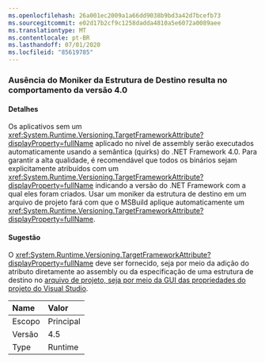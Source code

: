 ```yaml
---
ms.openlocfilehash: 26a001ec2009a1a66dd9038b9bd3a42d7bcefb73
ms.sourcegitcommit: e02d17b2cf9c1258dadda4810a5e6072a0089aee
ms.translationtype: MT
ms.contentlocale: pt-BR
ms.lasthandoff: 07/01/2020
ms.locfileid: "85619785"
---
```

### <a name="missing-target-framework-moniker-results-in-40-behavior"></a>Ausência do Moniker da Estrutura de Destino resulta no comportamento da versão 4.0

#### <a name="details"></a>Detalhes

Os aplicativos sem um <xref:System.Runtime.Versioning.TargetFrameworkAttribute?displayProperty=fullName> aplicado no nível de assembly serão executados automaticamente usando a semântica (quirks) do .NET Framework 4.0. Para garantir a alta qualidade, é recomendável que todos os binários sejam explicitamente atribuídos com um <xref:System.Runtime.Versioning.TargetFrameworkAttribute?displayProperty=fullName> indicando a versão do .NET Framework com a qual eles foram criados. Usar um moniker da estrutura de destino em um arquivo de projeto fará com que o MSBuild aplique automaticamente um <xref:System.Runtime.Versioning.TargetFrameworkAttribute?displayProperty=fullName>.

#### <a name="suggestion"></a>Sugestão

O <xref:System.Runtime.Versioning.TargetFrameworkAttribute?displayProperty=fullName> deve ser fornecido, seja por meio da adição do atributo diretamente ao assembly ou da especificação de uma estrutura de destino no [arquivo de projeto, seja por meio da GUI das propriedades do projeto do Visual Studio](https://devblogs.microsoft.com/visualstudio/visual-studio-managed-multi-targeting-part-1-concepts-target-framework-moniker-target-framework/).

| Name    | Valor       |
|:--------|:------------|
| Escopo   |Principal|
|Versão|4.5|
|Type|Runtime|

